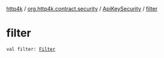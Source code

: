[http4k](../../index.md) / [org.http4k.contract.security](../index.md) / [ApiKeySecurity](index.md) / [filter](./filter.md)

# filter

`val filter: `[`Filter`](../../org.http4k.core/-filter/index.md)